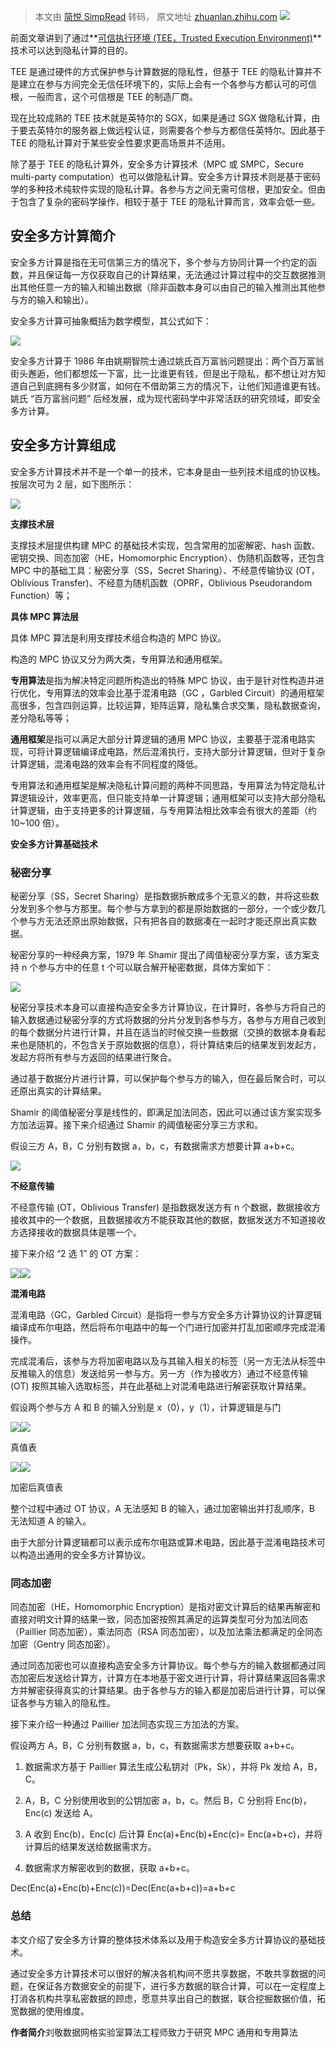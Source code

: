 > 本文由 [简悦 SimpRead](http://ksria.com/simpread/) 转码， 原文地址 [zhuanlan.zhihu.com](https://zhuanlan.zhihu.com/p/259259602) ![](https://pic3.zhimg.com/v2-07163fbbabe57b02d044fd654871ea06_r.jpg)

前面文章讲到了通过**[可信执行环境 (TEE，Trusted Execution Environment)](https://link.zhihu.com/?target=http%3A//mp.weixin.qq.com/s%3F__biz%3DMzg2MDA2NzQwNw%3D%3D%26mid%3D2247483772%26idx%3D1%26sn%3D461183928849488e1ca174c94d36b29b%26chksm%3Dce2d425cf95acb4adc154e929abf8ee51425a4540470fe255854769f49cb78437e75bb75d0f7%26scene%3D21%23wechat_redirect)** 技术可以达到隐私计算的目的。

TEE 是通过硬件的方式保护参与计算数据的隐私性，但基于 TEE 的隐私计算并不是建立在参与方间完全无信任环境下的，实际上会有一个各参与方都认可的可信根，一般而言，这个可信根是 TEE 的制造厂商。

现在比较成熟的 TEE 技术就是英特尔的 SGX，如果是通过 SGX 做隐私计算，由于要去英特尔的服务器上做远程认证，则需要各个参与方都信任英特尔。因此基于 TEE 的隐私计算对于某些安全性要求更高场景并不适用。

除了基于 TEE 的隐私计算外，安全多方计算技术（MPC 或 SMPC，Secure multi-party computation）也可以做隐私计算。安全多方计算技术则是基于密码学的多种技术纯软件实现的隐私计算。各参与方之间无需可信根，更加安全。但由于包含了复杂的密码学操作，相较于基于 TEE 的隐私计算而言，效率会低一些。

**安全多方计算简介**
------------

安全多方计算是指在无可信第三方的情况下，多个参与方协同计算一个约定的函数，并且保证每一方仅获取自己的计算结果，无法通过计算过程中的交互数据推测出其他任意一方的输入和输出数据（除非函数本身可以由自己的输入推测出其他参与方的输入和输出）。

安全多方计算可抽象概括为数学模型，其公式如下：

![](https://pic1.zhimg.com/v2-34ad1c4a65c55cc0fb4f06d1fe0f375c_r.jpg)

安全多方计算于 1986 年由姚期智院士通过姚氏百万富翁问题提出：两个百万富翁街头邂逅，他们都想炫一下富，比一比谁更有钱，但是出于隐私，都不想让对方知道自己到底拥有多少财富，如何在不借助第三方的情况下，让他们知道谁更有钱。姚氏 “百万富翁问题” 后经发展，成为现代密码学中非常活跃的研究领域，即安全多方计算。

**安全多方计算组成**
------------

安全多方计算技术并不是一个单一的技术，它本身是由一些列技术组成的协议栈。按层次可为 2 层，如下图所示：

![](https://pic4.zhimg.com/v2-dd7ea1ac3b56d55f0246af0454567ee3_r.jpg)

**支撑技术层**

支撑技术层提供构建 MPC 的基础技术实现，包含常用的加密解密、hash 函数、密钥交换、同态加密（HE，Homomorphic Encryption）、伪随机函数等，还包含 MPC 中的基础工具：秘密分享（SS，Secret Sharing）、不经意传输协议 (OT，Oblivious Transfer)、不经意为随机函数（OPRF，Oblivious Pseudorandom Function）等；

**具体 MPC 算法层**

具体 MPC 算法是利用支撑技术组合构造的 MPC 协议。

构造的 MPC 协议又分为两大类，专用算法和通用框架。

**专用算法**是指为解决特定问题所构造出的特殊 MPC 协议，由于是针对性构造并进行优化，专用算法的效率会比基于混淆电路（GC ，Garbled Circuit）的通用框架高很多，包含四则运算，比较运算，矩阵运算，隐私集合求交集，隐私数据查询，差分隐私等等；

**通用框架**是指可以满足大部分计算逻辑的通用 MPC 协议，主要基于混淆电路实现，可将计算逻辑编译成电路，然后混淆执行，支持大部分计算逻辑，但对于复杂计算逻辑，混淆电路的效率会有不同程度的降低。

专用算法和通用框架是解决隐私计算问题的两种不同思路，专用算法为特定隐私计算逻辑设计，效率更高，但只能支持单一计算逻辑；通用框架可以支持大部分隐私计算逻辑，由于支持更多的计算逻辑，与专用算法相比效率会有很大的差距（约 10~100 倍）。

**安全多方计算基础技术**

### **秘密分享**

秘密分享（SS，Secret Sharing）是指数据拆散成多个无意义的数，并将这些数分发到多个参与方那里。每个参与方拿到的都是原始数据的一部分，一个或少数几个参与方无法还原出原始数据，只有把各自的数据凑在一起时才能还原出真实数据。

秘密分享的一种经典方案，1979 年 Shamir 提出了阈值秘密分享方案，该方案支持 n 个参与方中的任意 t 个可以联合解开秘密数据，具体方案如下：

![](https://pic2.zhimg.com/v2-a516b6eee3834087e32f60092935f279_r.jpg)

秘密分享技术本身可以直接构造安全多方计算协议，在计算时，各参与方将自己的输入数据通过秘密分享的方式将数据的分片分发到各参与方，各参与方用自己收到的每个数据分片进行计算，并且在适当的时候交换一些数据（交换的数据本身看起来也是随机的，不包含关于原始数据的信息），将计算结束后的结果发到发起方，发起方将所有参与方返回的结果进行聚合。

通过基于数据分片进行计算，可以保护每个参与方的输入，但在最后聚合时，可以还原出真实的计算结果。

Shamir 的阈值秘密分享是线性的，即满足加法同态，因此可以通过该方案实现多方加法运算。接下来介绍通过 Shamir 的阈值秘密分享三方求和。

假设三方 A，B，C 分别有数据 a，b，c，有数据需求方想要计算 a+b+c。

![](https://pic4.zhimg.com/v2-bbe29bf22818ed2501a3e4a8a17a6e9b_r.jpg)

**不经意传输**

不经意传输 (OT，Oblivious Transfer) 是指数据发送方有 n 个数据，数据接收方接收其中的一个数据，且数据接收方不能获取其他的数据，数据发送方不知道接收方选择接收的数据具体是哪一个。

接下来介绍 “2 选 1” 的 OT 方案：

![](https://pic2.zhimg.com/v2-e11727970a7142687698846a6385ae59_r.jpg)![](https://pic4.zhimg.com/v2-67d5850083e54e68e52ff1b52d563f5b_r.jpg)

**混淆电路**

混淆电路（GC，Garbled Circuit）是指将一参与方安全多方计算协议的计算逻辑编译成布尔电路，然后将布尔电路中的每一个门进行加密并打乱加密顺序完成混淆操作。

完成混淆后，该参与方将加密电路以及与其输入相关的标签（另一方无法从标签中反推输入的信息）发送给另一参与方。另一方（作为接收方）通过不经意传输 (OT) 按照其输入选取标签，并在此基础上对混淆电路进行解密获取计算结果。

假设两个参与方 A 和 B 的输入分别是 x（0），y（1），计算逻辑是与门

![](https://pic3.zhimg.com/v2-07163fbbabe57b02d044fd654871ea06_r.jpg)![](https://pic4.zhimg.com/v2-2f52a64cb196c87f9ad59321311b0cbb_r.jpg)

真值表  

![](https://pic1.zhimg.com/v2-47b0e41bff25d2c93ce04ff52173c11c_r.jpg)![](https://pic4.zhimg.com/v2-c32e4e1c82b6151fcbe5527081595e53_r.jpg)

加密后真值表

整个过程中通过 OT 协议，A 无法感知 B 的输入，通过加密输出并打乱顺序，B 无法知道 A 的输入。

由于大部分计算逻辑都可以表示成布尔电路或算术电路，因此基于混淆电路技术可以构造出通用的安全多方计算协议。

### **同态加密**

同态加密（HE，Homomorphic Encryption）是指对密文计算后的结果再解密和直接对明文计算的结果一致，同态加密按照其满足的运算类型可分为加法同态（Paillier 同态加密），乘法同态（RSA 同态加密），以及加法乘法都满足的全同态加密（Gentry 同态加密）。

通过同态加密也可以直接构造安全多方计算协议。每个参与方的输入数据都通过同态加密后发送给计算方，计算方在本地基于密文进行计算，将计算结果返回各需求方并解密获得真实的计算结果。由于各参与方的输入都是加密后进行计算，可以保证各参与方输入的隐私性。

接下来介绍一种通过 Paillier 加法同态实现三方加法的方案。

假设两方 A，B，C 分别有数据 a，b，c，有数据需求方想要获取 a+b+c。

1. 数据需求方基于 Paillier 算法生成公私钥对（Pk，Sk），并将 Pk 发给 A，B，C。

2. A，B，C 分别使用收到的公钥加密 a，b，c。然后 B，C 分别将 Enc(b)， Enc(c) 发送给 A。

3. A 收到 Enc(b)，Enc(c) 后计算 Enc(a)+Enc(b)+Enc(c)= Enc(a+b+c)，并将计算后的结果发送给数据需求方。

4. 数据需求方解密收到的数据，获取 a+b+c。

Dec(Enc(a)+Enc(b)+Enc(c))=Dec(Enc(a+b+c))=a+b+c

### **总结**

本文介绍了安全多方计算的整体技术体系以及用于构造安全多方计算协议的基础技术。

通过安全多方计算技术可以很好的解决各机构间不愿共享数据，不敢共享数据的问题，在保证各方数据安全的前提下，进行多方数据的联合计算，可以在一定程度上打消各机构共享私密数据的顾虑，愿意共享出自己的数据，联合挖掘数据价值，拓宽数据的使用维度。

**作者简介**刘敬数据网格实验室算法工程师致力于研究 MPC 通用和专用算法